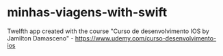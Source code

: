 # minhas-viagens-with-swift
Twelfth app created with the course "Curso de desenvolvimento IOS by Jamilton Damasceno" - https://www.udemy.com/curso-desenvolvimento-ios
